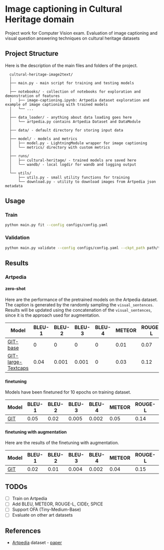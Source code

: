 # Image captioning in Cultural Heritage domain
Project work for Computer Vision exam. Evaluation of image captioning and visual question answering techniques on cultural heritage datasets

## Project Structure
Here is the description of the main files and folders of the project.

```
  cultural-heritage-image2text/
  │
  ├── main.py - main script for training and testing models
  │
  ├── notebooks/ - collection of notebooks for exploration and demonstration of features
  │   ├── image-captioning.ipynb: Artpedia dataset exploration and example of image captioning with trained models
  │   └── ...
  │
  ├── data_loader/ - anything about data loading goes here
  │   └── artpedia.py contains Artpedia Dataset and DataModule
  │
  ├── data/ - default directory for storing input data
  │
  ├── model/ - models and metrics
  │   ├── model.py - LightningModule wrapper for image captioning
  │   └── metrics/ directory with custom metrics
  │
  ├── runs/
  │   ├── cultural-heritage/ - trained models are saved here
  │   └── wandb/ - local logdir for wandb and logging output
  │
  └── utils/
      ├── utils.py - small utility functions for training
      └── download.py - utility to download images from Artpedia json metadata
 ```

## Usage

### Train

```bash
python main.py fit --config configs/config.yaml
```

### Validation

```bash
python main.py validate --config configs/config.yaml --ckpt_path path/to/ckpt.ckpt
```

## Results

### Artpedia 
#### zero-shot
Here are the performance of the pretrained models on the Artpedia dataset. The caption is generated by the randomly sampling the `visual_sentences`.
Results will be updated using the concatenation of the `visual_sentences`, since it is the approach used for augmentation.

| Model                                                                        | BLEU-1 | BLEU-2 | BLEU-3 | BLEU-4 | METEOR | ROUGE-L | CIDEr | SPICE | BERTScore |
|------------------------------------------------------------------------------|--------|--------|--------|--------|--------|---------|-------|-------|-----------|
| [GIT-base](https://huggingface.co/docs/transformers/model_doc/git)           | 0      | 0      | 0      | 0      | 0.01   | 0.07    | 0.004 | -     | 0.53      |
| [GIT-large-Textcaps](https://huggingface.co/docs/transformers/model_doc/git) | 0.04   | 0.001  | 0.001  | 0      | 0.03   | 0.12    | 0.02  | -     | 0.60      |

[//]: # (| [OFA]&#40;https://github.com/OFA-Sys/OFA&#41;                                        |        |        |        |        |        |         |       |       |           |)
[//]: # (| [BLIP]&#40;https://huggingface.co/docs/transformers/model_doc/blip&#41;              |        |        |        |        |        |         |       |       |           |)

#### finetuning
Models have been finetuned for 10 epochs on training dataset.

| Model                                                           | BLEU-1 | BLEU-2 | BLEU-3 | BLEU-4 | METEOR | ROUGE-L | CIDEr | SPICE | BERTScore |
|-----------------------------------------------------------------|--------|--------|--------|--------|--------|---------|-------|-------|-----------|
| [GIT](https://huggingface.co/docs/transformers/model_doc/git)   | 0.05   | 0.02   | 0.005  | 0.002  | 0.05   | 0.14    | 0.01  | -     | 0.62      |

[//]: # (| [OFA]&#40;https://github.com/OFA-Sys/OFA&#41;                           |        |        |        |        |        |         |       |       |           |)
[//]: # (| [BLIP]&#40;https://huggingface.co/docs/transformers/model_doc/blip&#41; |        |        |        |        |        |         |       |       |           |)

#### finetuning with augmentation
Here are the results of the finetuning with augmentation.

| Model                                                           | BLEU-1 | BLEU-2 | BLEU-3 | BLEU-4 | METEOR | ROUGE-L | CIDEr | SPICE | BERTScore |
|-----------------------------------------------------------------|--------|--------|--------|--------|--------|---------|-------|-------|-----------|
| [GIT](https://huggingface.co/docs/transformers/model_doc/git)   | 0.02   | 0.01   | 0.004  | 0.002  | 0.04   | 0.15    | 0.04  | -     | 0.65      |

[//]: # (| [OFA]&#40;https://github.com/OFA-Sys/OFA&#41;                           |        |        |        |        |        |         |       |       |           |)
[//]: # (| [BLIP]&#40;https://huggingface.co/docs/transformers/model_doc/blip&#41; |        |        |        |        |        |         |       |       |           |)

## TODOs
- [ ] Train on Artpedia
- [ ] Add BLEU, METEOR, ROUGE-L, CIDEr, SPICE
- [ ] Support OFA (Tiny-Medium-Base)
- [ ] Evaluate on other art datasets

## References
- [Artpedia](https://aimagelab.ing.unimore.it/imagelab/page.asp?IdPage=35) dataset - [paper](https://iris.unimore.it/retrieve/handle/11380/1178736/224456/paper.pdf)


